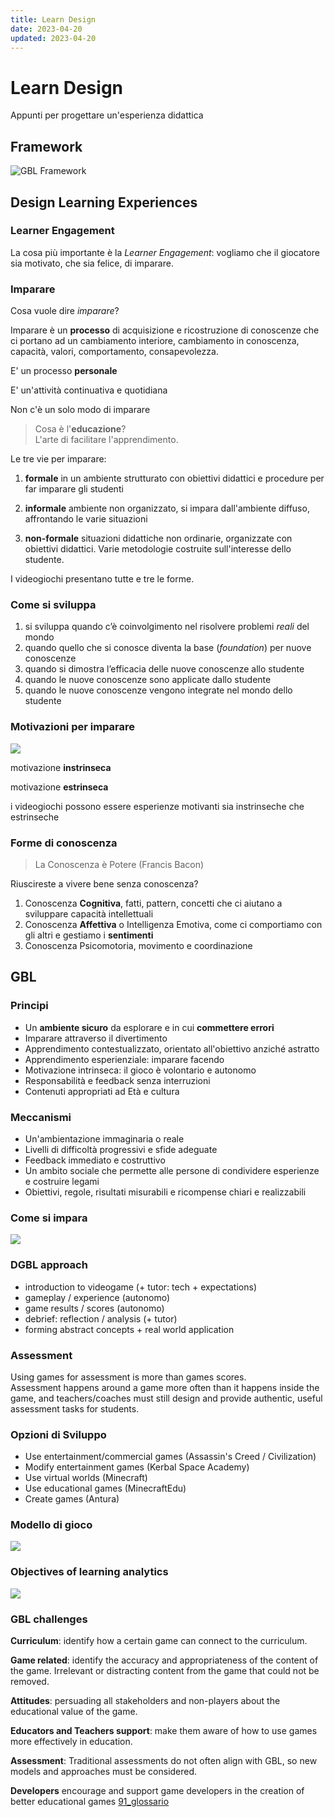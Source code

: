 ```yaml
---
title: Learn Design
date: 2023-04-20
updated: 2023-04-20
---
```


# Learn Design
Appunti per progettare un'esperienza didattica

## Framework

![GBL Framework](img/dgbl/gbl-framework.webp)

## Design Learning Experiences

### Learner Engagement
La cosa più importante è la _Learner Engagement_: vogliamo che il giocatore sia motivato, che sia felice, di imparare.

### Imparare
Cosa vuole dire _imparare_?

Imparare è un **processo** di acquisizione e ricostruzione di conoscenze che ci portano ad un cambiamento interiore, cambiamento in conoscenza, capacità, valori, comportamento, consapevolezza.

E' un processo **personale**

E' un'attività continuativa e quotidiana

Non c'è un solo modo di imparare

> Cosa è l'**educazione**?   
> L'arte di facilitare l'apprendimento.

Le tre vie per imparare:

1. **formale**
in un ambiente strutturato con obiettivi didattici e procedure per far imparare gli studenti

1. **informale**
ambiente non organizzato, si impara dall'ambiente diffuso, affrontando le varie situazioni

1. **non-formale**
situazioni didattiche non ordinarie, organizzate con obiettivi didattici. Varie metodologie costruite sull'interesse dello studente.

I videogiochi presentano tutte e tre le forme.

### Come si sviluppa

1. si sviluppa quando c’è coinvolgimento nel risolvere problemi *reali* del mondo
2. quando quello che si conosce diventa la base (*foundation*) per nuove conoscenze
3. quando si dimostra l’efficacia delle nuove conoscenze allo studente
4. quando le nuove conoscenze sono applicate dallo studente
5. quando le nuove conoscenze vengono integrate nel mondo dello studente

### Motivazioni per imparare

![](img/maslow.webp)

motivazione **instrinseca**

motivazione **estrinseca**

i videogiochi possono essere esperienze motivanti sia instrinseche che estrinseche

### Forme di conoscenza

> La Conoscenza è Potere (Francis Bacon)

Riuscireste a vivere bene senza conoscenza?

1. Conoscenza **Cognitiva**, fatti, pattern, concetti che ci aiutano a sviluppare capacità intellettuali
2. Conoscenza **Affettiva** o Intelligenza Emotiva, come ci comportiamo con gli altri e gestiamo i **sentimenti**
3. Conoscenza Psicomotoria, movimento e coordinazione
  
## GBL

### Principi

- Un **ambiente sicuro** da esplorare e in cui **commettere errori**
- Imparare attraverso il divertimento
- Apprendimento contestualizzato, orientato all'obiettivo anziché astratto
- Apprendimento esperienziale: imparare facendo
- Motivazione intrinseca: il gioco è volontario e autonomo
- Responsabilità e feedback senza interruzioni
- Contenuti appropriati ad Età e cultura 

### Meccanismi

- Un'ambientazione immaginaria o reale
- Livelli di difficoltà progressivi e sfide adeguate
- Feedback immediato e costruttivo
- Un ambito sociale che permette alle persone di condividere esperienze e costruire legami
- Obiettivi, regole, risultati misurabili e ricompense chiari e realizzabili

### Come si impara
![](img/dgbl/cognitive_approach.webp)

### DGBL approach

- introduction to videogame (+ tutor: tech + expectations)
- gameplay / experience (autonomo)
- game results / scores (autonomo)
- debrief: reflection / analysis (+ tutor)
- forming abstract concepts + real world application

### Assessment
Using games for assessment is more than games scores.  
Assessment happens around a game more often than it happens inside the game, and teachers/coaches must still design and provide authentic, useful assessment tasks for students.

### Opzioni di Sviluppo

- Use entertainment/commercial games (Assassin's Creed / Civilization)
- Modify entertainment games (Kerbal Space Academy)
- Use virtual worlds (Minecraft)
- Use educational games (MinecraftEdu)
- Create games (Antura)

### Modello di gioco
![](img/dgbl/GBLModel.webp)

### Objectives of learning analytics

![](img/dgbl/game_learning_analytics.webp)

### GBL challenges
**Curriculum**: identify how a certain game can connect to the curriculum. 

**Game related**: identify the accuracy and appropriateness of the content of the game. Irrelevant or distracting content from the game that could not be removed.

**Attitudes**: persuading all stakeholders and non-players about the educational value of the game.

**Educators and Teachers support**: make them aware of how to use games more effectively in education.

**Assessment**: Traditional assessments do not often align with GBL, so new models and approaches must be considered.

**Developers** encourage and support game developers in the creation of better educational games
[91_glossario](91_glossario.md)
